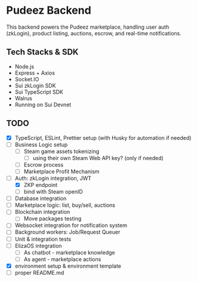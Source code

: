 # Pudeez Backend 

This backend powers the Pudeez marketplace, handling user auth (zkLogin), product listing, auctions, escrow, and real-time notifications.

## Tech Stacks & SDK
- Node.js
- Express + Axios
- Socket.IO
- Sui zkLogin SDK
- Sui TypeScript SDK
- Walrus 
- Running on Sui Devnet

## TODO
- [X] TypeScript, ESLint, Prettier setup (with Husky for automation if needed)
- [ ] Business Logic setup
  - [ ] Steam game assets tokenizing
    - [ ] using their own Steam Web API key? (only if needed)
  - [ ] Escrow process
  - [ ] Marketplace Profit Mechanism
- [ ] Auth: zkLogin integration, JWT
  - [X] ZKP endpoint
  - [ ] bind with Steam openID
- [ ] Database integration
- [ ] Marketplace logic: list, buy/sell, auctions
- [ ] Blockchain integration
  - [ ] Move packages testing
- [ ] Websocket integration for notification system
- [ ] Background workers: Job/Request Queuer
- [ ] Unit & integration tests
- [ ] ElizaOS integration
  - [ ] As chatbot - marketplace knowledge
  - [ ] As agent - marketplace actions
- [X] environment setup & environment template
- [ ] proper README.md
